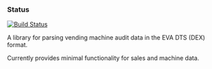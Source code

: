 ### Status
[![Build Status](https://travis-ci.org/mdisibio/dex-parse.svg?branch=master)](https://travis-ci.org/mdisibio/dex-parse)

A library for parsing vending machine audit data in the EVA DTS (DEX) format.

Currently provides minimal functionality for sales and machine data.


